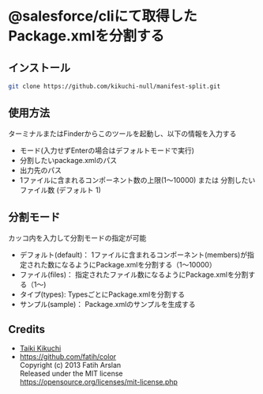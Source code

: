 # @salesforce/cliにて取得したPackage.xmlを分割する  

## インストール
```bash
git clone https://github.com/kikuchi-null/manifest-split.git
```


## 使用方法
ターミナルまたはFinderからこのツールを起動し、以下の情報を入力する  
- モード(入力せずEnterの場合はデフォルトモードで実行)
- 分割したいpackage.xmlのパス
- 出力先のパス
- 1ファイルに含まれるコンポーネント数の上限(1〜10000) または 分割したいファイル数 (デフォルト 1)

## 分割モード
カッコ内を入力して分割モードの指定が可能  
- デフォルト(default)： 1ファイルに含まれるコンポーネント(members)が指定された数になるようにPackage.xmlを分割する（1〜10000）
- ファイル(files)： 指定されたファイル数になるようにPackage.xmlを分割する（1〜)
- タイプ(types): TypesごとにPackage.xmlを分割する
- サンプル(sample)： Package.xmlのサンプルを生成する 

## Credits

- [Taiki Kikuchi](https://github.com/kikuchi-null)
- https://github.com/fatih/color  
Copyright (c) 2013 Fatih Arslan  
Released under the MIT license  
https://opensource.org/licenses/mit-license.php
